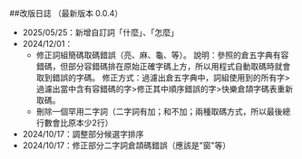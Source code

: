 ##改版日誌 （最新版本 0.0.4）

- 2025/05/25：新增自訂詞「什麼」、「怎麼」
- 2024/12/01：
  - 修正詞組簡碼取碼錯誤（亮、麻、龜、等）。
  說明：參照的倉五字典有容錯碼，但部分容錯碼排在原始正確字碼上方，所以用程式自動取碼時就會取到錯誤的字碼。
  修正方式：過濾出倉五字典中，詞組使用到的所有字>過濾出當中含有容錯碼的字>修正其中順序錯誤的字>快樂倉頡字碼表重新取碼。
  - 刪除一個罕用二字詞（二字詞有加；和不加；兩種取碼方式，所以最後總行數會比原本少2行）
- 2024/10/17：調整部分候選字排序
- 2024/10/17：修正部分二字詞倉頡碼錯誤（應該是"窗"等）